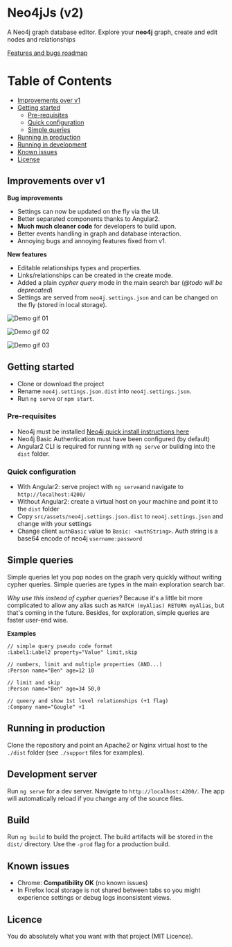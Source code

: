 # Neo4jJs (v2)

A Neo4j graph database editor. Explore your **neo4j** graph, create and edit nodes and relationships

[Features and bugs roadmap](https://trello.com/b/NLtaurIH/neo4j-js-https-githubcom-adadgio-neo4j-js-ng2)

Table of Contents
=================

* [Improvements over v1](#improvements-over-v1)
* [Getting started](#getting-started)
  * [Pre-requisites](#pre-requisites)
  * [Quick configuration](#quick-configuration)
  * [Simple queries](#simple-queries)
* [Running in production](#running-in-production)
* [Running in development](#running-in-development)
* [Known issues](#known-issues)
* [License](#license)

## Improvements over v1

**Bug improvements**

- Settings can now be updated on the fly via the UI.
- Better separated components thanks to Angular2.
- **Much much cleaner code** for developers to build upon.
- Better events handling in graph and database interaction.
- Annoying bugs and annoying features fixed from v1.

**New features**

- Editable relationships types and properties.
- Links/relationships can be created in the create mode.
- Added a plain *cypher query* mode in the main search bar (*@todo will be deprecated*)
- Settings are served from `neo4j.settings.json` and can be changed on the fly (stored in local storage).

![Demo gif 01](https://github.com/adadgio/neo4j-js-ng2/blob/develop/src/assets/tutos/neo4j-js-tuto-01-low.gif)

![Demo gif 02](https://github.com/adadgio/neo4j-js-ng2/blob/develop/src/assets/tutos/neo4j-js-tuto-02-low.gif)

![Demo gif 03](https://github.com/adadgio/neo4j-js-ng2/blob/develop/src/assets/tutos/neo4j-js-tuto-03-low.gif)

## Getting started

- Clone or download the project
- Rename `neo4j.settings.json.dist` into `neo4j.settings.json`.
- Run `ng serve` or `npm start`.

### Pre-requisites

- Neo4j must be installed [Neo4j quick install instructions here](https://www.digitalocean.com/community/tutorials/how-to-install-neo4j-on-an-ubuntu-vps)
- Neo4j Basic Authentication must have been configured (by default)
- Angular2 CLI is required for running with `ng serve` or building into the `dist` folder.

### Quick configuration

- With Angular2: serve project with `ng serve`and navigate to `http://localhost:4200/`
- Without Angular2: create a virtual host on your machine and point it to the `dist` folder
- Copy `src/assets/neo4j.settings.json.dist` to `neo4j.settings.json` and change with your settings
- Change client `authBasic` value to `Basic: <authString>`. Auth string is a base64 encode of neo4j `username:password`

## Simple queries

Simple queries let you pop nodes on the graph very quickly without writing cypher queries. Simple queries are types in the main exploration search bar.

*Why use this instead of cypher queries?* Because it's a little bit more complicated to allow any alias such as `MATCH (myAlias) RETURN myAlias`, but that's coming in the future. Besides, for exploration, simple queries are faster user-end wise.

**Examples**

```
// simple query pseudo code format
:Label1:Label2 property="Value" limit,skip

// numbers, limit and multiple properties (AND...)
:Person name="Ben" age=12 10

// limit and skip
:Person name="Ben" age=34 50,0

// queery and show 1st level relationships (+1 flag)
:Company name="Gougle" +1
```

## Running in production

Clone the repository and point an Apache2 or Nginx virtual host to the `./dist` folder (see `./support` files for examples).

## Development server

Run `ng serve` for a dev server. Navigate to `http://localhost:4200/`. The app will automatically reload if you change any of the source files.

## Build

Run `ng build` to build the project. The build artifacts will be stored in the `dist/` directory. Use the `-prod` flag for a production build.

## Known issues

- Chrome:  **Compatibility OK** (no known issues)
- In Firefox local storage is not shared between tabs so you might experience settings or debug logs inconsistent views.

## Licence

You do absolutely what you want with that project (MIT Licence).
